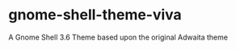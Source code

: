 gnome-shell-theme-viva
======================

A Gnome Shell 3.6 Theme based upon the original Adwaita theme
